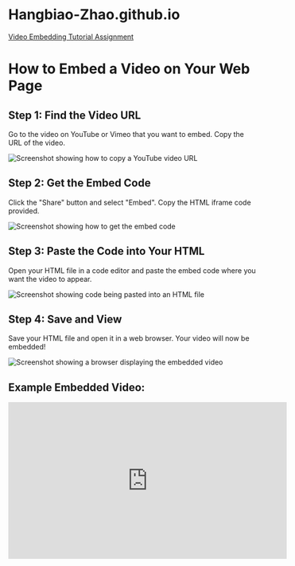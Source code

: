 # Hangbiao-Zhao.github.io

<p><a href="/BasicWebDev/Video Embedding Tutorial Assignment.html" target="black">Video Embedding Tutorial Assignment</a></p>
<!DOCTYPE html>
<html lang="en">
<head>
  <meta charset="UTF-8">
  <meta name="viewport" content="width=device-width, initial-scale=1.0">
  <title>How to Embed a Video</title>
  <link rel="stylesheet" href="style.css">
</head>
<body>
  <h1>How to Embed a Video on Your Web Page</h1>

  <div class="step">
    <h2>Step 1: Find the Video URL</h2>
    <p>Go to the video on YouTube or Vimeo that you want to embed. Copy the URL of the video.</p>
    <img src="images/step1.png" alt="Screenshot showing how to copy a YouTube video URL">
  </div>

  <div class="step">
    <h2>Step 2: Get the Embed Code</h2>
    <p>Click the "Share" button and select "Embed". Copy the HTML iframe code provided.</p>
    <img src="images/step2.png" alt="Screenshot showing how to get the embed code">
  </div>

  <div class="step">
    <h2>Step 3: Paste the Code into Your HTML</h2>
    <p>Open your HTML file in a code editor and paste the embed code where you want the video to appear.</p>
    <img src="images/step3.png" alt="Screenshot showing code being pasted into an HTML file">
  </div>

  <div class="step">
    <h2>Step 4: Save and View</h2>
    <p>Save your HTML file and open it in a web browser. Your video will now be embedded!</p>
    <img src="images/step4.png" alt="Screenshot showing a browser displaying the embedded video">
  </div>

  <h2>Example Embedded Video:</h2>
  <div class="video-container">
    <iframe width="560" height="315"
      src="https://www.youtube.com/embed/dQw4w9WgXcQ"
      title="Example Video"
      frameborder="0"
      allowfullscreen>
    </iframe>
  </div>
</body>
</html>
